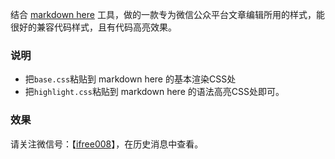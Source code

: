 结合 [markdown here](https://chrome.google.com/webstore/detail/markdown-here/elifhakcjgalahccnjkneoccemfahfoa?utm_source=chrome-ntp-icon) 工具，做的一款专为微信公众平台文章编辑所用的样式，能很好的兼容代码样式，且有代码高亮效果。

### 说明

* 把`base.css`粘贴到 markdown here 的基本渲染CSS处
* 把`highlight.css`粘贴到 markdown here 的语法高亮CSS处即可。

### 效果

请关注微信号：【[ifree008](http://mp.weixin.qq.com/s/QDb-dAAH6C7DaywCO4pcwA)】，在历史消息中查看。
